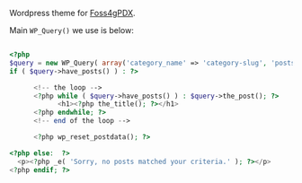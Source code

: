 Wordpress theme for [Foss4gPDX](http://2014.foss4g.org).

Main `WP_Query()` we use is below:

```PHP

<?php
$query = new WP_Query( array('category_name' => 'category-slug', 'posts_per_page' => 5 ));
if ( $query->have_posts() ) : ?>

	  <!-- the loop -->
	  <?php while ( $query->have_posts() ) : $query->the_post(); ?>
	    	<h1><?php the_title(); ?></h1>
	  <?php endwhile; ?>
	  <!-- end of the loop -->

	  <?php wp_reset_postdata(); ?>

<?php else:  ?>
  <p><?php _e( 'Sorry, no posts matched your criteria.' ); ?></p>
<?php endif; ?>
```